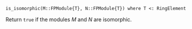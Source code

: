 ```
is_isomorphic(M::FPModule{T}, N::FPModule{T}) where T <: RingElement
```

Return `true` if the modules $M$ and $N$ are isomorphic.
